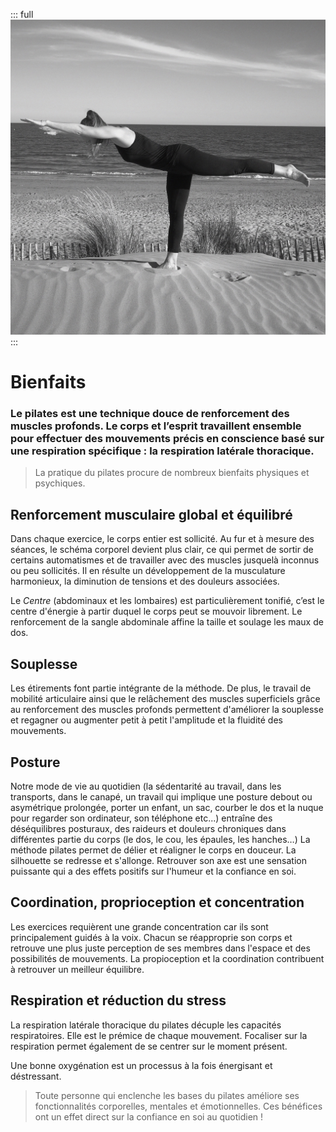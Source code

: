 ::: full
![description de l'image](../images/anne-gabrielle-com-pilates-04.jpg)
:::

# Bienfaits

### Le pilates est une technique douce de renforcement des muscles profonds. Le corps et l’esprit travaillent ensemble pour effectuer des mouvements précis en conscience basé sur une respiration spécifique : la respiration latérale thoracique.

> La pratique du pilates procure de nombreux bienfaits physiques et psychiques.

## Renforcement musculaire global et équilibré

Dans chaque exercice, le corps entier est sollicité. Au fur et à mesure des séances, le schéma corporel devient plus clair, ce qui permet de sortir de certains automatismes et de travailler avec des muscles jusquelà inconnus ou peu sollicités. Il en résulte un développement de la musculature harmonieux, la diminution de tensions et des douleurs associées.

Le _Centre_ (abdominaux et les lombaires) est particulièrement tonifié, c’est le centre d'énergie à partir duquel le corps peut se mouvoir librement. Le renforcement de la sangle abdominale affine la taille et soulage les maux de dos.

## Souplesse

Les étirements font partie intégrante de la méthode. De plus, le travail de mobilité articulaire ainsi que le relâchement des muscles superficiels grâce au renforcement des muscles profonds permettent d'améliorer la souplesse et regagner ou augmenter petit à petit l'amplitude et la fluidité des mouvements.

## Posture

Notre mode de vie au quotidien (la sédentarité au travail, dans les transports, dans le canapé, un travail qui implique une posture debout ou asymétrique prolongée, porter un enfant, un sac, courber le dos et la nuque pour regarder son ordinateur, son téléphone etc...) entraîne des déséquilibres posturaux, des raideurs et douleurs chroniques dans différentes partie du corps (le dos, le cou, les épaules, les hanches…) La méthode pilates permet de délier et réaligner le corps en douceur. La silhouette se redresse et s'allonge. Retrouver son axe est une sensation puissante qui a des effets positifs sur l'humeur et la confiance en soi. 

## Coordination, proprioception et concentration

Les exercices requièrent une grande concentration car ils sont principalement guidés à la voix. Chacun se réapproprie son corps et retrouve une plus juste perception de ses membres dans l'espace et des possibilités de mouvements. La propioception et la coordination contribuent à retrouver un meilleur équilibre.

## Respiration et réduction du stress

La respiration latérale thoracique du pilates décuple les capacités respiratoires. Elle est le prémice de chaque mouvement. Focaliser sur la respiration permet également de se centrer sur le moment présent.

Une bonne oxygénation est un processus à la fois énergisant et déstressant.

> Toute personne qui enclenche les bases du pilates améliore ses fonctionnalités corporelles, mentales et émotionnelles. Ces bénéfices ont un effet direct sur la confiance en soi au quotidien !